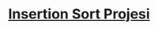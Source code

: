 # [Insertion Sort Projesi](https://github.com/kdr1907/patikadev/blob/main/Insertion-Sort-Projesi.md)

